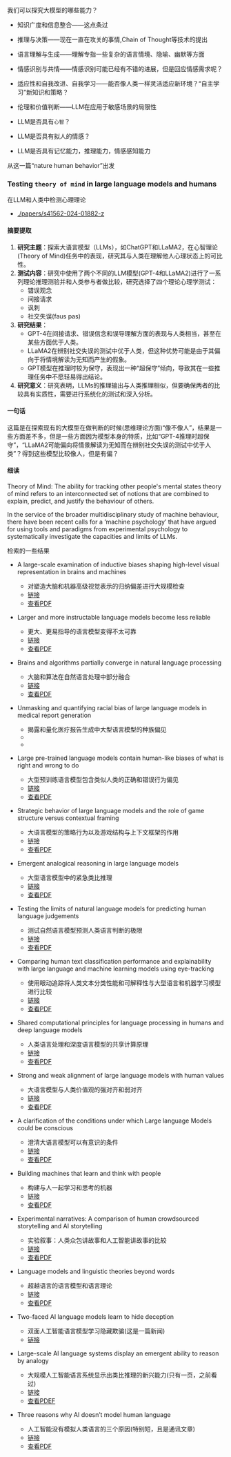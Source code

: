 我们可以探究大模型的哪些能力？
* 知识广度和信息整合——这点条过
* 推理与决策——现在一直在攻关的事情,Chain of Thought等技术的提出
* 语言理解与生成——理解专指一些复杂的语言情境、隐喻、幽默等方面
* 情感识别与共情——情感识别可能已经有不错的进展，但是回应情感需求呢？
* 适应性和自我改进、自我学习——能否像人类一样灵活适应新环境？“自主学习”新知识和策略？
* 伦理和价值判断——LLM在应用于敏感场景的局限性

* LLM是否具有`心智`？
* LLM是否具有拟人的情感？
* LLM是否具有记忆能力，推理能力，情感感知能力

从这一篇“nature human behavior”出发
### Testing `theory of mind` in large language models and humans
在LLM和人类中检测心理理论
- [./papers/s41562-024-01882-z](./papers/s41562-024-01882-z.pdf)
#### 摘要提取
1. **研究主题**：探索大语言模型（LLMs），如ChatGPT和LLaMA2，在心智理论(Theory of Mind)任务中的表现，研究其与人类在理解他人心理状态上的可比性。
2. **测试内容**：研究中使用了两个不同的LLM模型(GPT-4和LLaMA2)进行了一系列理论推理测验并和人类参与者做比较，研究选择了四个理论心理学测试：
    * 错误观念
    * 间接请求
    * 讽刺
    * 社交失误(faus pas)
3. **研究结果**：
   - GPT-4在间接请求、错误信念和误导理解方面的表现与人类相当，甚至在某些方面优于人类。
   - LLaMA2在辨别社交失误的测试中优于人类，但这种优势可能是由于其偏向于将情境解读为无知而产生的假象。
   - GPT模型在推理时较为保守，表现出一种“超保守”倾向，导致其在一些推理任务中不愿轻易得出结论。
4. **研究意义**：研究表明，LLMs的推理输出与人类推理相似，但要确保两者的比较具有实质性，需要进行系统化的测试和深入分析。

#### 一句话
这篇是在探索现有的大模型在做判断的时候(思维理论方面)“像不像人”，结果是一些方面差不多，但是一些方面因为模型本身的特质，比如“GPT-4推理时超保守”，“LLaMA2可能偏向将情景解读为无知而在辨别社交失误的测试中优于人类”？得到这些模型比较像人，但是有偏？
#### 细读
Theory of Mind: The ability for tracking other people's mental states
theory of mind refers to an interconnected set of notions that are combined to explain, predict, and justify the behaviour of others.

In the service of the broader multidisciplinary study of machine behaviour, there have been recent calls for a ‘machine psychology’ that have argued for using tools and paradigms from experimental psychology to systematically investigate the capacities and limits of LLMs. 

检索的一些结果
* A large-scale examination of inductive biases shaping high-level visual representation in brains and machines
    * 对塑造大脑和机器高级视觉表示的归纳偏差进行大规模检查
    * <a href="https://www.nature.com/articles/s41467-024-53147-y">链接</a>
    * <a href="./llm_and_human_papers/s41467-024-53147-y.pdf">查看PDF</a>


* Larger and more instructable language models become less reliable
    * 更大、更易指导的语言模型变得不太可靠
    * <a href="https://www.nature.com/articles/s41586-024-07930-y">链接</a>
    * <a href="./llm_and_human_papers/s41586-024-07930-y.pdf">查看PDF</a>

* Brains and algorithms partially converge in natural language processing
    * 大脑和算法在自然语言处理中部分融合
    * <a href="https://www.nature.com/articles/s42003-022-03036-1?fromPaywallRec=false">链接</a>
    * <a href="./llm_and_human_papers/s42003-022-03036-1.pdf">查看PDF</a>

* Unmasking and quantifying racial bias of large language models in medical report generation
    * 揭露和量化医疗报告生成中大型语言模型的种族偏见
    * <a href="https://www.nature.com/articles/s43856-024-00601-z"></a>
    * <a href="./llm_and_human_papers/s43856-024-00601-z.pdf"></a>

* Large pre-trained language models contain human-like biases of what is right and wrong to do
    * 大型预训练语言模型包含类似人类的正确和错误行为偏见
    * <a href="https://www.nature.com/articles/s42256-022-00458-8">链接</a>
    * <a href="./llm_and_human_papers/s42256-022-00458-8.pdf">查看PDF</a>

* Strategic behavior of large language models and the role of game structure versus contextual framing
    * 大语言模型的策略行为以及游戏结构与上下文框架的作用
    * <a href="https://www.nature.com/articles/s41598-024-69032-z">链接</a>
    * <a href="./llm_and_human_papers/s41598-024-69032-z.pdf">查看PDF</a>

* Emergent analogical reasoning in large language models
    * 大型语言模型中的紧急类比推理
    * <a href="https://www.nature.com/articles/s41562-023-01659-w">链接</a>
    * <a href="./llm_and_human_papers/s41562-023-01659-w.pdf">查看PDF</a>

* Testing the limits of natural language models for predicting human language judgements
    * 测试自然语言模型预测人类语言判断的极限
    * <a href="https://www.nature.com/articles/s42256-023-00718-1">链接</a>
    * <a href="./llm_and_human_papers/s42256-023-00718-1.pdf">查看PDF</a>

* Comparing human text classification performance and explainability with large language and machine learning models using eye-tracking
    * 使用眼动追踪将人类文本分类性能和可解释性与大型语言和机器学习模型进行比较
    * <a href="https://www.nature.com/articles/s41598-024-65080-7">链接</a>
    * <a href="./llm_and_human_papers/s41598-024-65080-7.pdf">查看PDF</a>

* Shared computational principles for language processing in humans and deep language models
    * 人类语言处理和深度语言模型的共享计算原理
    * <a href="https://www.nature.com/articles/s41593-022-01026-4">链接</a>
    * <a href="./llm_and_human_papers/s41593-022-01026-4.pdf">查看PDF</a>

* Strong and weak alignment of large language models with human values
    * 大语言模型与人类价值观的强对齐和弱对齐
    * <a href="https://www.nature.com/articles/s41598-024-70031-3">链接</a>
    * <a href="./llm_and_human_papers/s41598-024-70031-3.pdf">查看PDF</a>

* A clarification of the conditions under which Large language Models could be conscious
    * 澄清大语言模型可以有意识的条件
    * <a href="https://www.nature.com/articles/s41599-024-03553-w">链接</a>
    * <a href="./llm_and_human_papers/s41599-024-03553-w.pdf">查看PDF</a>

* Building machines that learn and think with people
    * 构建与人一起学习和思考的机器
    * <a href="https://www.nature.com/articles/s41562-024-01991-9">链接</a>
    * <a href="./llm_and_human_papers/s41562-024-01991-9.pdf">查看PDF</a>

* Experimental narratives: A comparison of human crowdsourced storytelling and AI storytelling
    * 实验叙事：人类众包讲故事和人工智能讲故事的比较
    * <a href="https://www.nature.com/articles/s41599-024-03868-8">链接</a>
    * <a href="./llm_and_human_papers/s41599-024-03868-8.pdf">查看PDF</a>

* Language models and linguistic theories beyond words
    * 超越语言的语言模型和语言理论
    * <a href="https://www.nature.com/articles/s42256-023-00703-8">链接</a>
    * <a href="./llm_and_human_papers/s42256-023-00703-8.pdf">查看PDF</a>

* Two-faced AI language models learn to hide deception
    * 双面人工智能语言模型学习隐藏欺骗(这是一篇新闻)
    * <a href="https://www.nature.com/articles/d41586-024-00189-3">链接</a>

* Large-scale AI language systems display an emergent ability to reason by analogy
    * 大规模人工智能语言系统显示出类比推理的新兴能力(只有一页，之前看过)
    * <a href="https://www.nature.com/articles/s41562-023-01671-0">链接</a>
    * <a href="./llm_and_human_papers/s41562-023-01671-0.pdf">查看PDEF</a>

* Three reasons why AI doesn’t model human language
    * 人工智能没有模拟人类语言的三个原因(特别短，且是通讯文章)
    * <a href="https://www.nature.com/articles/d41586-024-00824-z">链接</a>
    * <a href="./llm_and_human_papers/d41586-024-00824-z.pdf">查看PDF</a>


<!-- https://www.nature.com/articles/s42256-022-00534-z 这是一篇大模型做基因注释的工作-->
<!-- https://www.nature.com/articles/s41433-023-02842-z 这个是Meta眼镜，也没关系 -->